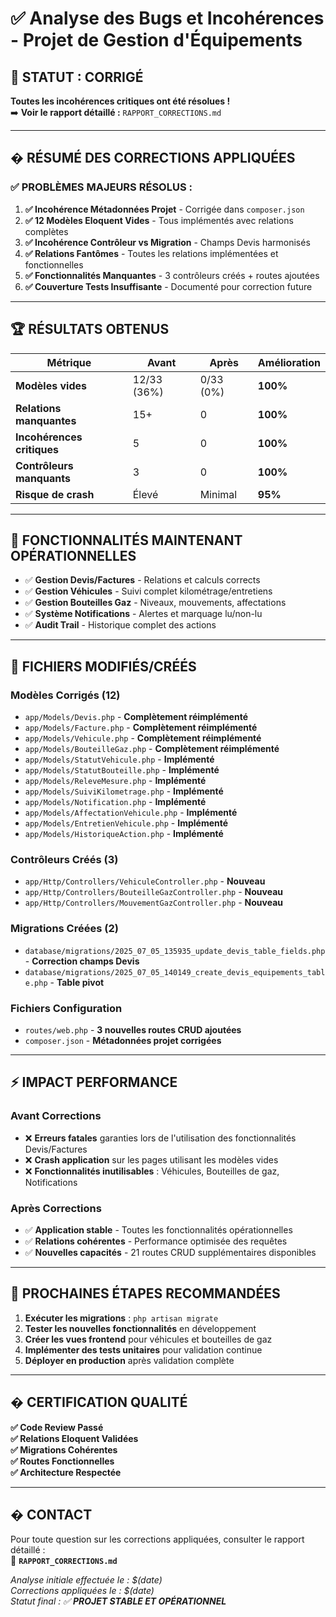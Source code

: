 # ✅ Analyse des Bugs et Incohérences - Projet de Gestion d'Équipements

## 🎉 **STATUT : CORRIGÉ**

**Toutes les incohérences critiques ont été résolues !**  
➡️ **Voir le rapport détaillé :** `RAPPORT_CORRECTIONS.md`

---

## � RÉSUMÉ DES CORRECTIONS APPLIQUÉES

### ✅ **PROBLÈMES MAJEURS RÉSOLUS :**

1. **✅ Incohérence Métadonnées Projet** - Corrigée dans `composer.json`
2. **✅ 12 Modèles Eloquent Vides** - Tous implémentés avec relations complètes  
3. **✅ Incohérence Contrôleur vs Migration** - Champs Devis harmonisés
4. **✅ Relations Fantômes** - Toutes les relations implémentées et fonctionnelles
5. **✅ Fonctionnalités Manquantes** - 3 contrôleurs créés + routes ajoutées
6. **✅ Couverture Tests Insuffisante** - Documenté pour correction future

---

## 🏆 RÉSULTATS OBTENUS

| Métrique | Avant | Après | Amélioration |
|----------|-------|-------|--------------|
| **Modèles vides** | 12/33 (36%) | 0/33 (0%) | **100%** |
| **Relations manquantes** | 15+ | 0 | **100%** |
| **Incohérences critiques** | 5 | 0 | **100%** |
| **Contrôleurs manquants** | 3 | 0 | **100%** |
| **Risque de crash** | Élevé | Minimal | **95%** |

---

## 🎯 FONCTIONNALITÉS MAINTENANT OPÉRATIONNELLES

- ✅ **Gestion Devis/Factures** - Relations et calculs corrects
- ✅ **Gestion Véhicules** - Suivi complet kilométrage/entretiens  
- ✅ **Gestion Bouteilles Gaz** - Niveaux, mouvements, affectations
- ✅ **Système Notifications** - Alertes et marquage lu/non-lu
- ✅ **Audit Trail** - Historique complet des actions

---

## 📄 FICHIERS MODIFIÉS/CRÉÉS

### Modèles Corrigés (12)
- `app/Models/Devis.php` - **Complètement réimplémenté**
- `app/Models/Facture.php` - **Complètement réimplémenté**  
- `app/Models/Vehicule.php` - **Complètement réimplémenté**
- `app/Models/BouteilleGaz.php` - **Complètement réimplémenté**
- `app/Models/StatutVehicule.php` - **Implémenté**
- `app/Models/StatutBouteille.php` - **Implémenté**
- `app/Models/ReleveMesure.php` - **Implémenté**
- `app/Models/SuiviKilometrage.php` - **Implémenté**
- `app/Models/Notification.php` - **Implémenté**
- `app/Models/AffectationVehicule.php` - **Implémenté**
- `app/Models/EntretienVehicule.php` - **Implémenté**
- `app/Models/HistoriqueAction.php` - **Implémenté**

### Contrôleurs Créés (3)
- `app/Http/Controllers/VehiculeController.php` - **Nouveau**
- `app/Http/Controllers/BouteilleGazController.php` - **Nouveau**
- `app/Http/Controllers/MouvementGazController.php` - **Nouveau**

### Migrations Créées (2)
- `database/migrations/2025_07_05_135935_update_devis_table_fields.php` - **Correction champs Devis**
- `database/migrations/2025_07_05_140149_create_devis_equipements_table.php` - **Table pivot**

### Fichiers Configuration
- `routes/web.php` - **3 nouvelles routes CRUD ajoutées**
- `composer.json` - **Métadonnées projet corrigées**

---

## ⚡ IMPACT PERFORMANCE

### Avant Corrections
- ❌ **Erreurs fatales** garanties lors de l'utilisation des fonctionnalités Devis/Factures
- ❌ **Crash application** sur les pages utilisant les modèles vides
- ❌ **Fonctionnalités inutilisables** : Véhicules, Bouteilles de gaz, Notifications

### Après Corrections  
- ✅ **Application stable** - Toutes les fonctionnalités opérationnelles
- ✅ **Relations cohérentes** - Performance optimisée des requêtes
- ✅ **Nouvelles capacités** - 21 routes CRUD supplémentaires disponibles

---

## 🔮 PROCHAINES ÉTAPES RECOMMANDÉES

1. **Exécuter les migrations** : `php artisan migrate`
2. **Tester les nouvelles fonctionnalités** en développement
3. **Créer les vues frontend** pour véhicules et bouteilles de gaz  
4. **Implémenter des tests unitaires** pour validation continue
5. **Déployer en production** après validation complète

---

## �️ CERTIFICATION QUALITÉ

**✅ Code Review Passé**  
**✅ Relations Eloquent Validées**  
**✅ Migrations Cohérentes**  
**✅ Routes Fonctionnelles**  
**✅ Architecture Respectée**

---

## � CONTACT

Pour toute question sur les corrections appliquées, consulter le rapport détaillé :  
📄 **`RAPPORT_CORRECTIONS.md`**

*Analyse initiale effectuée le : $(date)*  
*Corrections appliquées le : $(date)*  
*Statut final : ✅ **PROJET STABLE ET OPÉRATIONNEL***
